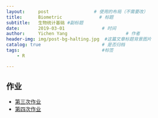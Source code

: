 ```yaml
---
layout:     post                 # 使用的布局（不需要改）
title:      Biometric              # 标题 
subtitle:   生物统计基础 #副标题
date:       2019-03-01              # 时间
author:     Yichen Yang                      # 作者
header-img: img/post-bg-halting.jpg  #这篇文章标题背景图片
catalog: true                       # 是否归档
tags:                               #标签
    - R

---
```


## 作业
* [第三次作业](https://tianbiao-yang.github.io/Biometric/ex3.html)
* [第四次作业](https://tianbiao-yang.github.io/Biometric/ex4.html)
